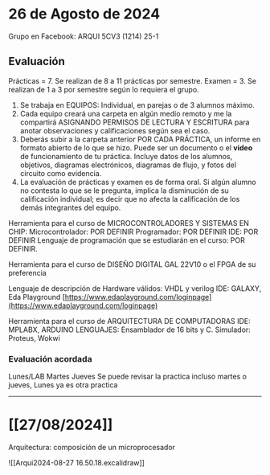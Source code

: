 # 26 de Agosto de 2024

Grupo en Facebook: ARQUI 5CV3 (1214) 25-1

## Evaluación

Prácticas = 7. Se realizan de 8 a 11 prácticas por semestre.
Examen = 3. Se realizan de 1 a 3 por semestre según lo requiera el grupo.

1. Se trabaja en EQUIPOS: Individual, en parejas o de 3 alumnos máximo.
2. Cada equipo creará una carpeta en algún medio remoto y me la compartirá ASIGNANDO PERMISOS DE LECTURA Y ESCRITURA para anotar observaciones y calificaciones según sea el caso.
3. Deberás subir a la carpeta anterior POR CADA PRÁCTICA, un informe en formato abierto de lo que se hizo. Puede ser un documento o el __video__ de funcionamiento de tu práctica. Incluye datos de los alumnos, objetivos, diagramas electrónicos, diagramas de flujo, y fotos del circuito como evidencia.
4. La evaluación de prácticas y examen es de forma oral. Si algún alumno no contesta lo que se le pregunta, implica la disminución de su calificación individual; es decir que no afecta la calificación de los demás integrantes del equipo.

Herramienta para el curso de MICROCONTROLADORES Y SISTEMAS EN CHIP:
Microcontrolador: POR DEFINIR
Programador: POR DEFINIR
IDE: POR DEFINIR
Lenguaje de programación que se estudiarán en el curso: POR DEFINIR.  

Herramienta para el curso de DISEÑO DIGITAL
GAL 22V10 o el FPGA de su preferencia

Lenguaje de descripción de Hardware válidos: VHDL y verilog
IDE: GALAXY, Eda Playground [https://www.edaplayground.com/loginpage](https://www.edaplayground.com/loginpage)

Herramienta para el curso de ARQUITECTURA DE COMPUTADORAS
IDE: MPLABX, ARDUINO
LENGUAJES: Ensamblador de 16 bits y C.
Simulador: Proteus, Wokwi

### Evaluación acordada


Lunes/LAB   Martes   Jueves
Se puede revisar la practica incluso martes o jueves, Lunes ya es otra practica



---
# [[27/08/2024]]

Arquitectura: composición de un microprocesador 

![[Arqui2024-08-27 16.50.18.excalidraw]]